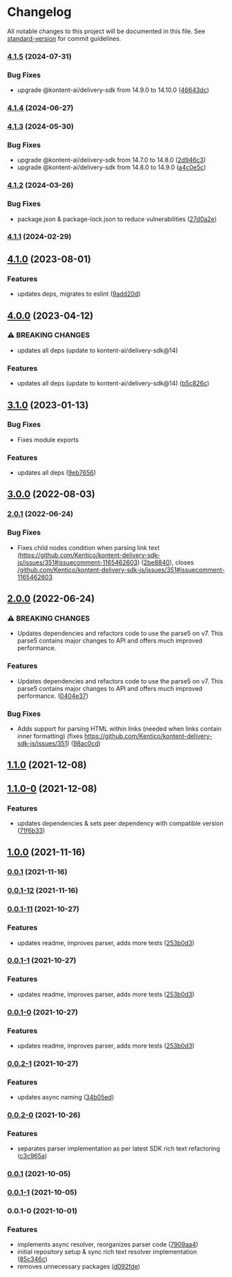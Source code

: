 # Changelog

All notable changes to this project will be documented in this file. See [standard-version](https://github.com/conventional-changelog/standard-version) for commit guidelines.

### [4.1.5](https://github.com/kontent-ai/kontent-delivery-node-parser/compare/v4.1.4...v4.1.5) (2024-07-31)


### Bug Fixes

* upgrade @kontent-ai/delivery-sdk from 14.9.0 to 14.10.0 ([46643dc](https://github.com/kontent-ai/kontent-delivery-node-parser/commit/46643dc0a3921632f48410d8f5b43a8ecf828162))

### [4.1.4](https://github.com/kontent-ai/kontent-delivery-node-parser/compare/v4.1.3...v4.1.4) (2024-06-27)

### [4.1.3](https://github.com/kontent-ai/kontent-delivery-node-parser/compare/v4.1.2...v4.1.3) (2024-05-30)


### Bug Fixes

* upgrade @kontent-ai/delivery-sdk from 14.7.0 to 14.8.0 ([2d946c3](https://github.com/kontent-ai/kontent-delivery-node-parser/commit/2d946c3235e8d48aea370b2b94dab0760bb9c1e3))
* upgrade @kontent-ai/delivery-sdk from 14.8.0 to 14.9.0 ([a4c0e5c](https://github.com/kontent-ai/kontent-delivery-node-parser/commit/a4c0e5c93fe3831ab1229fd9b107f24fc441195b))

### [4.1.2](https://github.com/kontent-ai/kontent-delivery-node-parser/compare/v4.1.1...v4.1.2) (2024-03-26)


### Bug Fixes

* package.json & package-lock.json to reduce vulnerabilities ([27d0a2e](https://github.com/kontent-ai/kontent-delivery-node-parser/commit/27d0a2e3e34f97af83436f213b39c9385a1f43c8))

### [4.1.1](https://github.com/kontent-ai/kontent-delivery-node-parser/compare/v4.1.0...v4.1.1) (2024-02-29)

## [4.1.0](https://github.com/kontent-ai/kontent-delivery-node-parser/compare/v4.0.0...v4.1.0) (2023-08-01)


### Features

* updates deps, migrates to eslint ([9add20d](https://github.com/kontent-ai/kontent-delivery-node-parser/commit/9add20de48323cdf501811f6658082e68b2a2f3a))

## [4.0.0](https://github.com/kontent-ai/kontent-delivery-node-parser/compare/v3.1.0...v4.0.0) (2023-04-12)


### ⚠ BREAKING CHANGES

* updates all deps (update to kontent-ai/delivery-sdk@14)

### Features

* updates all deps (update to kontent-ai/delivery-sdk@14) ([b5c826c](https://github.com/kontent-ai/kontent-delivery-node-parser/commit/b5c826c84fb0fc3a41aa479e1fa1cffc038508cd))

## [3.1.0](https://github.com/kontent-ai/kontent-delivery-node-parser/compare/v3.0.0...v3.1.0) (2023-01-13)

### Bug Fixes

* Fixes module exports

### Features

* updates all deps ([9eb7656](https://github.com/kontent-ai/kontent-delivery-node-parser/commit/9eb765660f9ea8537103f506f37e0a3a6c261324))

## [3.0.0](https://github.com/kontent-ai/kontent-delivery-node-parser/compare/v2.0.1...v3.0.0) (2022-08-03)

### [2.0.1](https://github.com/Kentico/kontent-delivery-node-parser/compare/v2.0.0...v2.0.1) (2022-06-24)


### Bug Fixes

* Fixes child nodes condition when parsing link text (https://github.com/Kentico/kontent-delivery-sdk-js/issues/351#issuecomment-1165462603) ([2be8840](https://github.com/Kentico/kontent-delivery-node-parser/commit/2be884024d061d2e53cea51ff0425d1fe0c61346)), closes [/github.com/Kentico/kontent-delivery-sdk-js/issues/351#issuecomment-1165462603](https://github.com/Kentico//github.com/Kentico/kontent-delivery-sdk-js/issues/351/issues/issuecomment-1165462603)

## [2.0.0](https://github.com/Kentico/kontent-delivery-node-parser/compare/v2.0.0-0...v2.0.0) (2022-06-24)

### ⚠ BREAKING CHANGES

* Updates dependencies and refactors code to use the parse5 on v7. This parse5 contains major changes to API and offers much improved performance.

### Features

* Updates dependencies and refactors code to use the parse5 on v7. This parse5 contains major changes to API and offers much improved performance. ([0404e37](https://github.com/Kentico/kontent-delivery-node-parser/commit/0404e37109353924eff556df44ffcf4f98709b5f))


### Bug Fixes

* Adds support for parsing HTML within links (needed when links contain inner formatting) (fixes https://github.com/Kentico/kontent-delivery-sdk-js/issues/351) ([98ac0cd](https://github.com/Kentico/kontent-delivery-node-parser/commit/98ac0cd042824f0574651f9b19614ad35f2329b1))

## [1.1.0](https://github.com/Kentico/kontent-delivery-node-parser/compare/v1.1.0-0...v1.1.0) (2021-12-08)

## [1.1.0-0](https://github.com/Kentico/kontent-delivery-node-parser/compare/v1.0.0...v1.1.0-0) (2021-12-08)


### Features

* updates dependencies & sets peer dependency with compatible version ([71f6b33](https://github.com/Kentico/kontent-delivery-node-parser/commit/71f6b33396a331122b8f294d2c46ba0019b2b0db))

## [1.0.0](https://github.com/Kentico/kontent-delivery-node-parser/compare/v0.0.1-12...v1.0.0) (2021-11-16)

### [0.0.1](https://github.com/Kentico/kontent-delivery-node-parser/compare/v0.0.1-12...v0.0.1) (2021-11-16)

### [0.0.1-12](https://github.com/Kentico/kontent-delivery-node-parser/compare/v0.0.1-11...v0.0.1-12) (2021-11-16)

### [0.0.1-11](https://github.com/Kentico/kontent-delivery-node-parser/compare/v0.0.2-1...v0.0.1-11) (2021-10-27)


### Features

* updates readme, improves parser, adds more tests ([253b0d3](https://github.com/Kentico/kontent-delivery-node-parser/commit/253b0d3fb07f8bc1bbeb445b27b06ad048b53b10))

### [0.0.1-1](https://github.com/Kentico/kontent-delivery-node-parser/compare/v0.0.2-1...v0.0.1-1) (2021-10-27)


### Features

* updates readme, improves parser, adds more tests ([253b0d3](https://github.com/Kentico/kontent-delivery-node-parser/commit/253b0d3fb07f8bc1bbeb445b27b06ad048b53b10))

### [0.0.1-0](https://github.com/Kentico/kontent-delivery-node-parser/compare/v0.0.2-1...v0.0.1-0) (2021-10-27)


### Features

* updates readme, improves parser, adds more tests ([253b0d3](https://github.com/Kentico/kontent-delivery-node-parser/commit/253b0d3fb07f8bc1bbeb445b27b06ad048b53b10))

### [0.0.2-1](https://github.com/Kentico/kontent-delivery-sdk-js/compare/v0.0.2-0...v0.0.2-1) (2021-10-27)


### Features

* updates async naming ([34b05ed](https://github.com/Kentico/kontent-delivery-sdk-js/commit/34b05ed562ef894a65b26009de3960bd54065fe5))

### [0.0.2-0](https://github.com/Kentico/kontent-delivery-sdk-js/compare/v0.0.1...v0.0.2-0) (2021-10-26)


### Features

* separates parser implementation as per latest SDK rich text refactoring ([c3c965a](https://github.com/Kentico/kontent-delivery-sdk-js/commit/c3c965aebb652614f9ddc17b8edab74fed97dc9e))

### [0.0.1](https://github.com/Kentico/kontent-delivery-sdk-js/compare/v0.0.1-1...v0.0.1) (2021-10-05)

### [0.0.1-1](https://github.com/Kentico/kontent-delivery-sdk-js/compare/v0.0.1-0...v0.0.1-1) (2021-10-05)

### 0.0.1-0 (2021-10-01)


### Features

* implements async resolver, reorganizes parser code ([7909aa4](https://github.com/Kentico/kontent-delivery-sdk-js/commit/7909aa4d94255716d84f324932321603d96372e6))
* initial repository setup & sync rich text resolver implementation ([85c346c](https://github.com/Kentico/kontent-delivery-sdk-js/commit/85c346c6e485cb7eac2ceaf28ddedb315fd52fbc))
* removes unnecessary packages ([d092fde](https://github.com/Kentico/kontent-delivery-sdk-js/commit/d092fdea5984f128b4aa5cc7f8c09eac0436441b))
